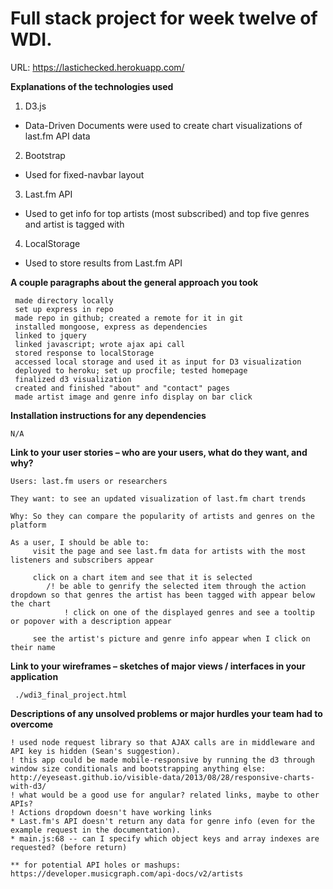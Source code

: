 # Full stack project for week twelve of WDI.
URL: https://lastichecked.herokuapp.com/

**Explanations of the technologies used**

1. D3.js

+ Data-Driven Documents were used to create chart visualizations of last.fm API data

2. Bootstrap

+ Used for fixed-navbar layout

3. Last.fm API

+ Used to get info for top artists (most subscribed) and top five genres and artist is tagged with

4. LocalStorage

+ Used to store results from Last.fm API

**A couple paragraphs about the general approach you took**

     made directory locally
     set up express in repo
     made repo in github; created a remote for it in git
     installed mongoose, express as dependencies
     linked to jquery
     linked javascript; wrote ajax api call
     stored response to localStorage
     accessed local storage and used it as input for D3 visualization
     deployed to heroku; set up procfile; tested homepage
     finalized d3 visualization
     created and finished "about" and "contact" pages
     made artist image and genre info display on bar click

**Installation instructions for any dependencies**

    N/A    

**Link to your user stories – who are your users, what do they want, and why?**

    Users: last.fm users or researchers

    They want: to see an updated visualization of last.fm chart trends

    Why: So they can compare the popularity of artists and genres on the platform

    As a user, I should be able to: 
         visit the page and see last.fm data for artists with the most listeners and subscribers appear

         click on a chart item and see that it is selected
            /! be able to genrify the selected item through the action dropdown so that genres the artist has been tagged with appear below the chart
                ! click on one of the displayed genres and see a tooltip or popover with a description appear

         see the artist's picture and genre info appear when I click on their name

**Link to your wireframes – sketches of major views / interfaces in your application**

     ./wdi3_final_project.html

**Descriptions of any unsolved problems or major hurdles your team had to overcome**

    ! used node request library so that AJAX calls are in middleware and API key is hidden (Sean's suggestion).
    ! this app could be made mobile-responsive by running the d3 through window size conditionals and bootstrapping anything else: http://eyeseast.github.io/visible-data/2013/08/28/responsive-charts-with-d3/
    ! what would be a good use for angular? related links, maybe to other APIs?
    ! Actions dropdown doesn't have working links
    * Last.fm's API doesn't return any data for genre info (even for the example request in the documentation).
    * main.js:68 -- can I specify which object keys and array indexes are requested? (before return)

    ** for potential API holes or mashups: https://developer.musicgraph.com/api-docs/v2/artists


